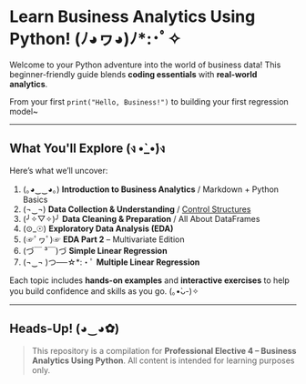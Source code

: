 # Learn Business Analytics Using Python! (ﾉ◕ヮ◕)ﾉ\*:･ﾟ✧

Welcome to your Python adventure into the world of business data!
This beginner-friendly guide blends **coding essentials** with **real-world analytics**.

From your first `print("Hello, Business!")` to building your first regression model\~

---

## What You'll Explore (ง •̀\_•́)ง

Here’s what we’ll uncover:

1. (｡◕‿‿◕｡) **Introduction to Business Analytics** / Markdown + Python Basics
2. (¬‿¬) **Data Collection & Understanding** / [Control Structures](https://github.com/PiaMacalanda/Learn-Business-Analytics-Python/blob/main/1_Control_Structures_and_Logical_Operators.ipynb)
3. (╯✧▽✧)╯ **Data Cleaning & Preparation** / All About DataFrames
4. (⊙\_☉) **Exploratory Data Analysis (EDA)**
5. (☞ﾟヮﾟ)☞ **EDA Part 2** – Multivariate Edition
6. (づ￣ ³￣)づ **Simple Linear Regression**
7. (¬‿¬ )つ──☆\*:・ﾟ **Multiple Linear Regression**

Each topic includes **hands-on examples** and **interactive exercises** to help you build confidence and skills as you go. 
(｡•̀ᴗ-)✧

---

## Heads-Up! (◕‿◕✿)

> This repository is a compilation for **Professional Elective 4 – Business Analytics Using Python**.
> All content is intended for learning purposes only.
